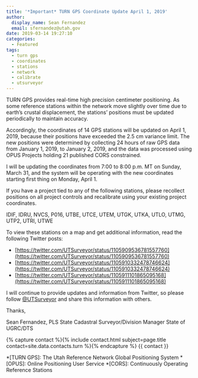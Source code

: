 ```yaml
---
title: '*Important* TURN GPS Coordinate Update April 1, 2019'
author:
  display_name: Sean Fernandez
  email: sfernandez@utah.gov
date: 2019-03-14 19:27:10
categories:
  - Featured
tags:
  - turn gps
  - coordinates
  - stations
  - network
  - calibrate
  - utsurveyor
---
```


TURN GPS provides real-time high precision centimeter positioning. As some reference stations within the network move slightly over time due to earth’s crustal displacement, the stations’ positions must be updated periodically to maintain accuracy.

Accordingly, the coordinates of 14 GPS stations will be updated on April 1, 2019, because their positions have exceeded the 2.5 cm variance limit. The new positions were determined by collecting 24 hours of raw GPS data from January 1, 2019, to January 2, 2019, and the data was processed using OPUS Projects holding 21 published CORS constrained.

I will be updating the coordinates from 7:00 to 8:00 p.m. MT on Sunday, March 31, and the system will be operating with the new coordinates starting first thing on Monday, April 1.

If you have a project tied to any of the following stations, please recollect positions on all project controls and recalibrate using your existing project coordinates.

IDIF, IDRU, NVCS, P016, UTBE, UTCE, UTEM, UTGK, UTKA, UTLO, UTMG, UTP2, UTRI, UTWE

To view these stations on a map and get additional information,  read the following Twitter posts:

- [https://twitter.com/UTSurveyor/status/1105909536781557760](https://twitter.com/UTSurveyor/status/1105909536781557760)
- [https://twitter.com/UTSurveyor/status/1105910332478746624](https://twitter.com/UTSurveyor/status/1105910332478746624)
- [https://twitter.com/UTSurveyor/status/1105911101865095168](https://twitter.com/UTSurveyor/status/1105911101865095168)

I will continue to provide updates and information from Twitter, so please follow [@UTSurveyor](https://twitter.com/UTSurveyor) and share this information with others.

Thanks,

Sean Fernandez, PLS
State Cadastral Surveyor/Division Manager
State of UGRC/DTS

{% capture contact %}{% include contact.html subject=page.title contact=site.data.contacts.turn %}{% endcapture %}
{{ contact }}

*[TURN GPS]: The Utah Reference Network Global Positioning System
*[OPUS]: Online Positioning User Service
*[CORS]: Continuously Operating Reference Stations
